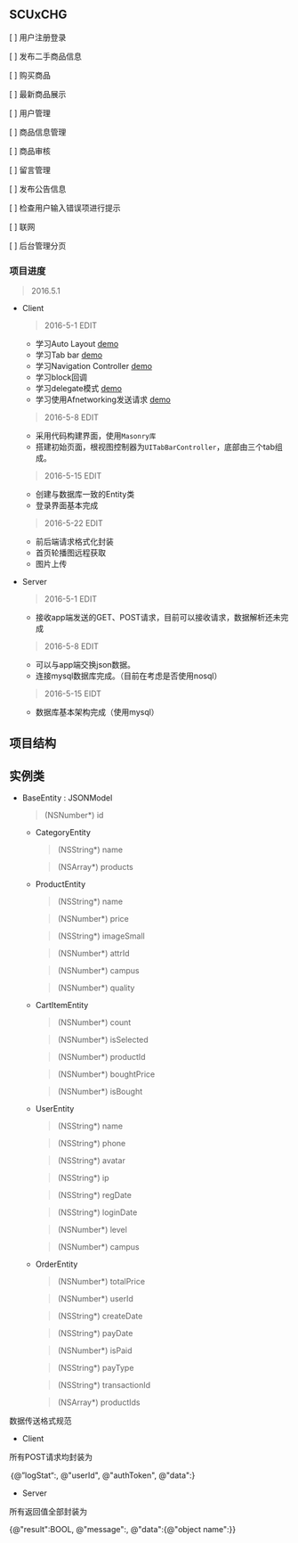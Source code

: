 SCUxCHG
---

[ ] 用户注册登录

[ ] 发布二手商品信息

[ ] 购买商品

[ ] 最新商品展示

[ ] 用户管理

[ ] 商品信息管理

[ ] 商品审核

[ ] 留言管理

[ ] 发布公告信息

[ ] 检查用户输入错误项进行提示

[ ] 联网

[ ] 后台管理分页

### 项目进度

> 2016.5.1

- Client

	> 2016-5-1 EDIT

	- 学习Auto Layout	[demo][1]
	- 学习Tab bar	[demo][2]
	- 学习Navigation Controller	[demo][3]
	- 学习block回调	
	- 学习delegate模式	[demo][4]
	- 学习使用Afnetworking发送请求	[demo][5]

	> 2016-5-8 EDIT

	- 采用代码构建界面，使用`Masonry库`
	- 搭建初始页面，根视图控制器为`UITabBarController`，底部由三个tab组成。

	> 2016-5-15 EDIT

	- 创建与数据库一致的Entity类
	- 登录界面基本完成

	> 2016-5-22 EDIT

	- 前后端请求格式化封装
	- 首页轮播图远程获取
	- 图片上传


- Server

	> 2016-5-1 EDIT

	- 接收app端发送的GET、POST请求，目前可以接收请求，数据解析还未完成

	> 2016-5-8 EDIT

	- 可以与app端交换json数据。
	- 连接mysql数据库完成。（目前在考虑是否使用nosql）

	> 2016-5-15 EIDT

	- 数据库基本架构完成（使用mysql）




[1]: https://github.com/penguin-penpen/ALDemo
[2]: https://github.com/penguin-penpen/TabDemo
[3]: https://github.com/penguin-penpen/NavDemo
[4]: https://github.com/penguin-penpen/pDelegateDemo
[5]: https://github.com/penguin-penpen/loginDemo


项目结构
---


实例类
---

- BaseEntity : JSONModel

	> (NSNumber*) id

	- CategoryEntity

		> (NSString*) name

		> (NSArray*) products

	- ProductEntity

		> (NSString*) name

		> (NSNumber*) price

		> (NSString*) imageSmall

		> (NSNumber*) attrId

		> (NSNumber*) campus

		> (NSNumber*) quality

	- CartItemEntity

		> (NSNumber*) count

		> (NSNumber*) isSelected

		> (NSNumber*) productId

		> (NSNumber*) boughtPrice

		> (NSNumber*) isBought

	- UserEntity

		> (NSString*) name

		> (NSString*) phone

		> (NSString*) avatar

		> (NSString*) ip

		> (NSString*) regDate

		> (NSString*) loginDate

		> (NSNumber*) level

		> (NSNumber*) campus

	- OrderEntity

		> (NSNumber*) totalPrice

		> (NSNumber*) userId

		> (NSString*) createDate

		> (NSString*) payDate

		> (NSNumber*) isPaid

		> (NSString*) payType

		> (NSString*) transactionId

		> (NSArray*) productIds 

数据传送格式规范

- Client

所有POST请求均封装为

｛@”logStat“:, @"userId", @"authToken", @"data":}

- Server

所有返回值全部封装为

{@"result":BOOL, @"message":, @"data":{@"object name":}}





